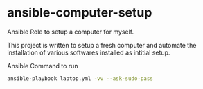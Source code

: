 # ansible-computer-setup

Ansible Role to setup a computer for myself.

This project is written to setup a fresh computer and automate the installation of various softwares installed as intitial setup.

Ansible Command to run

```sh
ansible-playbook laptop.yml -vv --ask-sudo-pass
```
